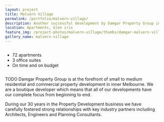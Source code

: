 ```yaml
---
layout: project
title: Malvern Village
permalink: /portfolio/malvern-village/
description: Another successful development by Damgar Property Group in Glen Iris.
location: Apartments, Glen iris
feature_img: /project-photos/malvern-village/thumbs/damgar-malvern-village-1.jpg
gallery_name: malvern-village
---
```


<div class="row project-detail-content">
  <div class="small-11 medium-10 medium-offset-1 columns">
    <div class="row">
      <div class="large-6 columns">
        <div class="column">
          <ul class="project-detail-lead">
            <li>72 apartments</li>
            <li>3 office suites</li>
            <li>On time and on budget</li>
          </ul>
        </div>
      </div>
      <div class="large-6 columns float-left">
        <div class="column">
          <p>TODO Damgar Property Group is at the forefront of small to medium residential and commercial property development in inner Melbourne. We are a boutique developer which means that all of our developments have our complete focus from beginning to end.</p>
          <p>During our 30 years in the Property Development business we have carefully fostered strong relationships with key industry partners including Architects, Engineers and Planning Consultants.</p>
        </div>
      </div>
    </div>
  </div>
</div>
